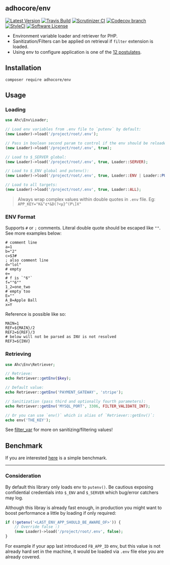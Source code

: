 ## adhocore/env

[![Latest Version](https://img.shields.io/github/release/adhocore/env.svg?style=flat-square)](https://github.com/adhocore/env/releases)
[![Travis Build](https://travis-ci.org/adhocore/env.svg?branch=master)](https://travis-ci.org/adhocore/env?branch=master)
[![Scrutinizer CI](https://img.shields.io/scrutinizer/g/adhocore/env.svg?style=flat-square)](https://scrutinizer-ci.com/g/adhocore/env/?branch=master)
[![Codecov branch](https://img.shields.io/codecov/c/github/adhocore/env/master.svg?style=flat-square)](https://codecov.io/gh/adhocore/env)
[![StyleCI](https://styleci.io/repos/107715208/shield)](https://styleci.io/repos/107715208)
[![Software License](https://img.shields.io/badge/license-MIT-brightgreen.svg?style=flat-square)](LICENSE)

- Environment variable loader and retriever for PHP.
- Sanitization/Filters can be applied on retrieval if `filter` extension is loaded.
- Using env to configure application is one of the [12 postulates](https://12factor.net/config).

## Installation
```
composer require adhocore/env
```

## Usage

### Loading

```php
use Ahc\Env\Loader;

// Load env variables from .env file to `putenv` by default:
(new Loader)->load('/project/root/.env');

// Pass in boolean second param to control if the env should be reloaded:
(new Loader)->load('/project/root/.env', true);

// Load to $_SERVER global:
(new Loader)->load('/project/root/.env', true, Loader::SERVER);

// Load to $_ENV global and putenv():
(new Loader)->load('/project/root/.env', true, Loader::ENV | Loader::PUTENV);

// Load to all targets:
(new Loader)->load('/project/root/.env', true, Loader::ALL);
```

> Always wrap complex values within double quotes in `.env` file. Eg: `APP_KEY="K&^¢*&D(?<µ}^(P\]X"`

### ENV Format

Supports `#` or `;` comments. Literal double quote should be escaped like `""`. See more examples below:

```
# comment line
a=1
b="2"
c=$3#
; also comment line
d="lol"
# empty
e=
# f is `"6"`
f=""6""
1_2=one_two
# empty too
E=""
A_B=Apple Ball
x=Y
```

Reference is possible like so:

```
MAIN=1
REF=${MAIN}/2
REF2=${REF}/3
# below will not be parsed as INV is not resolved
REF3=${INV}
```

### Retrieving

```php
use Ahc\Env\Retriever;

// Retrieve:
echo Retriever::getEnv($key);

// Default value:
echo Retriever::getEnv('PAYMENT_GATEWAY', 'stripe');

// Sanitization (pass third and optionally fourth parameters):
echo Retriever::getEnv('MYSQL_PORT', 3306, FILTER_VALIDATE_INT);

// Or you can use `env()` which is alias of `Retriever::getEnv()`:
echo env('THE_KEY');
```

See [filter_var](http://php.net/filter_var) for more on sanitizing/filtering values!

## Benchmark

If you are interested [here](https://github.com/adhocore/env-bench) is a simple benchmark.

---
### Consideration

By default this library only loads env to `putenv()`.
Be cautious exposing confidential credentials into `$_ENV` and `$_SERVER` which bug/error catchers may log.

Although this libray is already fast enough, in production you might want to boost performance a little by loading if only required:

```php
if (!getenv('<LAST_ENV_APP_SHOULD_BE_AWARE_OF>')) {
    // Override false :)
    (new Loader)->load('/project/root/.env', false);
}
```

For example if your app last introduced `FB_APP_ID` env, but this value is not already hard set in the machine, it would be loaded via `.env` file else you are already covered.
